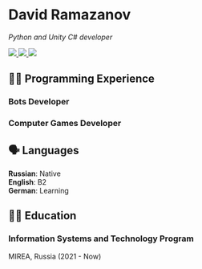 # David Ramazanov
_Python and Unity C# developer_

<div id="socials" float="left">
  <a href="mailto:wrkngskirt@gmail.com">
    <img src="https://img.shields.io/badge/Gmail-D14836?style=for-the-badge&logo=gmail&logoColor=white">
  </a>
  <a href="http://t.me/skirt_owner">
    <img src="https://img.shields.io/badge/Telegram-2CA5E0?style=for-the-badge&logo=telegram&logoColor=white">
  </a>
  <a href="https://github.com/skirt-owner">
    <img src="https://img.shields.io/badge/GitHub-100000?style=for-the-badge&logo=github&logoColor=white">
  </a>
</div>
  
## 👨‍💻 Programming Experience
### Bots Developer
### Computer Games Developer
  
## 🗣️ Languages
**Russian**: Native<br>
**English**: B2<br>
**German**: Learning

## 👨‍🎓 Education
### Information Systems and Technology Program
MIREA, Russia (2021 - Now)
  
